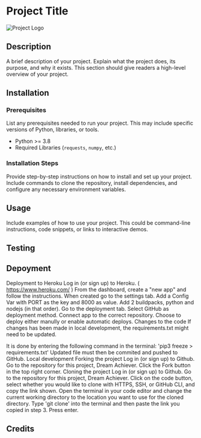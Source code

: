 # Project Title

![Project Logo](path/to/logo.png)

## Description

A brief description of your project. Explain what the project does, its purpose, and why it exists. This section should give readers a high-level overview of your project.

## Installation

### Prerequisites

List any prerequisites needed to run your project. This may include specific versions of Python, libraries, or tools.

- Python >= 3.8
- Required Libraries (`requests`, `numpy`, etc.)

### Installation Steps

Provide step-by-step instructions on how to install and set up your project. Include commands to clone the repository, install dependencies, and configure any necessary environment variables.


## Usage

Include examples of how to use your project. This could be command-line instructions, code snippets, or links to interactive demos.


## Testing



## Depoyment

Deployment to Heroku
Log in (or sign up) to Heroku. ( https://www.heroku.com/ )
From the dashboard, create a "new app" and follow the instructions.
When created go to the settings tab.
Add a Config Var with PORT as the key and 8000 as value.
Add 2 buildpacks, python and nodejs (in that order).
Go to the deployment tab.
Select GitHub as deployment method.
Connect app to the correct repository.
Choose to deploy either manully or enable automatic deploys.
Changes to the code
If changes has been made in local development, the requirements.txt might need to be updated.

It is done by entering the following command in the terminal: 'pip3 freeze > requirements.txt'
Updated file must then be commited and pushed to GitHub.
Local development
Forking the project
Log in (or sign up) to Github.
Go to the repository for this project, Dream Achiever.
Click the Fork button in the top right corner.
Cloning the project
Log in (or sign up) to Github.
Go to the repository for this project, Dream Achiever.
Click on the code button, select whether you would like to clone with HTTPS, SSH, or GitHub CLI, and copy the link shown.
Open the terminal in your code editor and change the current working directory to the location you want to use for the cloned directory. Type 'git clone' into the terminal and then paste the link you copied in step 3.
Press enter.


## Credits


